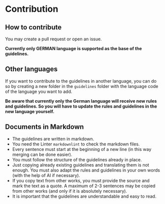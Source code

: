 # Contribution

## How to contribute

You may create a pull request or open an issue.

**Currently only GERMAN language is supported as the base of the guidelines.**

## Other languages

If you want to contribute to the guidelines in another language, you can do so by creating a new folder in the `guidelines` folder with the language code of the language you want to add.

**Be aware that currently only the German language will receive new rules and guidelines.
So you will have to update the rules and guidelines in the new language yourself.**

## Documents in Markdown

- The guidelines are written in markdown.
- You need the Linter `markdownlint` to check the markdown files.
- Every sentence must start at the beginning of a new line (in this way merging can be done easier).
- You must follow the structure of the guidelines already in place.
- Just copying already existing guidelines and translating them is not enough.
You must also adapt the rules and guidelines in your own words (with the help of AI if necessary).
- If you copy text from other works, you must provide the source and mark the text as a quote.
A maximum of 2-3 sentences may be copied from other works (and only if it is absolutely necessary).
- It is important that the guidelines are understandable and easy to read.
